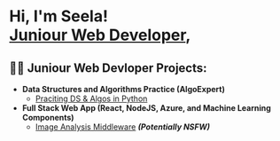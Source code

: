 <h1>Hi, I'm Seela! <br/><a href="https://github.com/seelasharon">Juniour Web Developer</a>, 

<h2>👨‍💻 Juniour Web Devloper Projects:</h2>

- <b>Data Structures and Algorithms Practice (AlgoExpert)</b>
  - [Praciting DS & Algos in Python](https://github.com/seelasharon/Algorithms-Practice)
- <b>Full Stack Web App (React, NodeJS, Azure, and Machine Learning Components)</b>
  - [Image Analysis Middleware](https://github.com/seelasharon/4chan-Image-Analysis-Middleware-C964) <b><i>(Potentially NSFW)</b></i>


[X]: https://x.com/sharonshukuru58?t=3SxwHfDglsWYt9UDp34hLA&s=09
[youtube]: https://www.youtube.com/@seelashukurus1838
[instagram]: https://x.com/sharonshukuru58?t=3SxwHfDglsWYt9UDp34hLA&s=09

<!--
**seelasharon/seelasharon** is a ✨ _special_ ✨ repository because its `README.md` (this file) appears on your GitHub profile.

Here are some ideas to get you started:

- 🔭 I’m currently working on ...
- 🌱 I’m currently learning ...
- 👯 I’m looking to collaborate on ...
- 🤔 I’m looking for help with ...
- 💬 Ask me about ...
- 📫 How to reach me: ...
- 😄 Pronouns: ...
- ⚡ Fun fact: ...
-->
